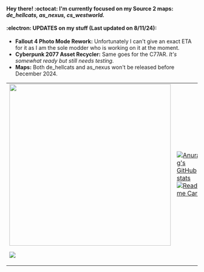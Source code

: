 #### Hey there! :octocat:	I'm currently focused on my Source 2 maps: *de_hellcats, as_nexus, cs_westworld.* <br><br> :electron:	UPDATES on my stuff (Last updated on 8/11/24):
* **Fallout 4 Photo Mode Rework:** Unfortunately I can't give an exact ETA for it as I am the sole modder who is working on it at the moment. <br>
* **Cyberpunk 2077 Asset Recycler:** Same goes for the C77AR. *It's somewhat ready but still needs testing.*<br>
* **Maps:** Both de_hellcats and as_nexus won't be released before December 2024.

<table>
  <tr>
    <td width=50%>
      
<div id="header" align="center">
  <img src="https://giffiles.alphacoders.com/155/15531.gif" width="425"/>
</div>
      
![](https://komarev.com/ghpvc/?username=rwynx&color=90b302&label=UHh+THIS+IS+GETTING+REALLY+BORING+ARE+WE+THERE+YET?&style=for-the-badge)   
    </td>
    <td width=50%>
      <a href="https://github-readme-stats.vercel.app/">
[![Anurag's GitHub stats](https://github-readme-stats.vercel.app/api?username=rwynx&show_icons=true&theme=merko)](https://github.com/anuraghazra/github-readme-stats)
[![Readme Card](https://github-readme-stats.vercel.app/api/pin/?username=rwynx&repo=rwynx.github.io&theme=merko)](https://github.com/rwynx/rwynx.github.io)
      </a>
    </td>
  </tr>
</table>
